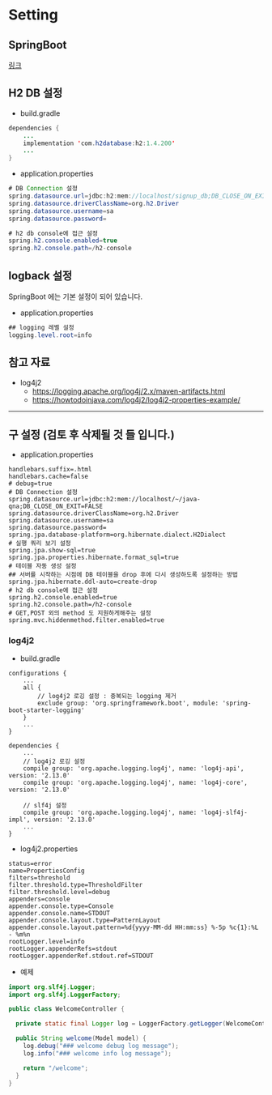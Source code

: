 # Setting

## SpringBoot

[링크](https://start.spring.io/)

## H2 DB 설정

- build.gradle

```java
dependencies {
    ...
    implementation 'com.h2database:h2:1.4.200'
    ...
}
```

- application.properties

```java
# DB Connection 설정
spring.datasource.url=jdbc:h2:mem://localhost/signup_db;DB_CLOSE_ON_EXIT=FALSE
spring.datasource.driverClassName=org.h2.Driver
spring.datasource.username=sa
spring.datasource.password=

# h2 db console에 접근 설정
spring.h2.console.enabled=true
spring.h2.console.path=/h2-console
```

## logback 설정

SpringBoot 에는 기본 설정이 되어 있습니다.

- application.properties

```java
## logging 레벨 설정
logging.level.root=info
```

## 참고 자료

- log4j2
  - <https://logging.apache.org/log4j/2.x/maven-artifacts.html>
  - <https://howtodoinjava.com/log4j2/log4j2-properties-example/>

-----------------

## 구 설정 (검토 후 삭제될 것 들 입니다.)

- application.properties

```properties
handlebars.suffix=.html
handlebars.cache=false
# debug=true
# DB Connection 설정
spring.datasource.url=jdbc:h2:mem://localhost/~/java-qna;DB_CLOSE_ON_EXIT=FALSE
spring.datasource.driverClassName=org.h2.Driver
spring.datasource.username=sa
spring.datasource.password=
spring.jpa.database-platform=org.hibernate.dialect.H2Dialect
# 실행 쿼리 보기 설정
spring.jpa.show-sql=true
spring.jpa.properties.hibernate.format_sql=true
# 테이블 자동 생성 설정
## 서버를 시작하는 시점에 DB 테이블을 drop 후에 다시 생성하도록 설정하는 방법
spring.jpa.hibernate.ddl-auto=create-drop
# h2 db console에 접근 설정
spring.h2.console.enabled=true
spring.h2.console.path=/h2-console
# GET,POST 외의 method 도 지원하게해주는 설정
spring.mvc.hiddenmethod.filter.enabled=true
```

### log4j2

- build.gradle

```properties
configurations {
    ...
    all {
        // log4j2 로깅 설정 : 중복되는 logging 제거
        exclude group: 'org.springframework.boot', module: 'spring-boot-starter-logging' 
    }
    ...
}

dependencies {
    ... 
    // log4j2 로깅 설정
    compile group: 'org.apache.logging.log4j', name: 'log4j-api', version: '2.13.0'
    compile group: 'org.apache.logging.log4j', name: 'log4j-core', version: '2.13.0'

    // slf4j 설정
    compile group: 'org.apache.logging.log4j', name: 'log4j-slf4j-impl', version: '2.13.0'
    ...
}
```

- log4j2.properties

```properties
status=error
name=PropertiesConfig
filters=threshold
filter.threshold.type=ThresholdFilter
filter.threshold.level=debug
appenders=console
appender.console.type=Console
appender.console.name=STDOUT
appender.console.layout.type=PatternLayout
appender.console.layout.pattern=%d{yyyy-MM-dd HH:mm:ss} %-5p %c{1}:%L - %m%n
rootLogger.level=info
rootLogger.appenderRefs=stdout
rootLogger.appenderRef.stdout.ref=STDOUT
```

- 예제

```java
import org.slf4j.Logger;
import org.slf4j.LoggerFactory;

public class WelcomeController {

  private static final Logger log = LoggerFactory.getLogger(WelcomeController.class);

  public String welcome(Model model) {
    log.debug("### welcome debug log message");
    log.info("### welcome info log message");

    return "/welcome";
  }
}
```
